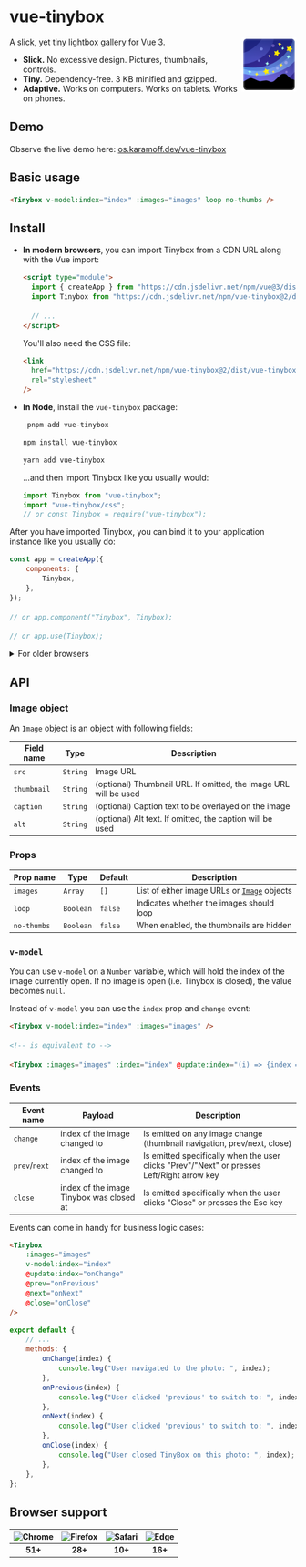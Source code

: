 # vue-tinybox

<img src="https://raw.githubusercontent.com/googlefonts/noto-emoji/master/png/128/emoji_u1f30c.png" align="right" alt="Milky Way emoji" width="96" height="96">

A slick, yet tiny lightbox gallery for Vue 3.

- **Slick.** No excessive design. Pictures, thumbnails, controls.
- **Tiny.** Dependency-free. 3 KB minified and gzipped.
- **Adaptive.** Works on computers. Works on tablets. Works on phones.

## Demo

Observe the live demo here: [os.karamoff.dev/vue-tinybox](https://os.karamoff.dev/vue-tinybox)

## Basic usage

```html
<Tinybox v-model:index="index" :images="images" loop no-thumbs />
```

## Install

- **In modern browsers**, you can import Tinybox from a CDN URL along with the
  Vue import:

  ```html
  <script type="module">
  	import { createApp } from "https://cdn.jsdelivr.net/npm/vue@3/dist/vue.esm-browser.js";
  	import Tinybox from "https://cdn.jsdelivr.net/npm/vue-tinybox@2/dist/vue-tinybox.js";

  	// ...
  </script>
  ```

  You'll also need the CSS file:

  ```html
  <link
  	href="https://cdn.jsdelivr.net/npm/vue-tinybox@2/dist/vue-tinybox.css"
  	rel="stylesheet"
  />
  ```

- **In Node**, install the `vue-tinybox` package:

  ```sh
   pnpm add vue-tinybox
  ```

  ```sh
  npm install vue-tinybox
  ```

  ```sh
  yarn add vue-tinybox
  ```

  ...and then import Tinybox like you usually would:

  ```js
  import Tinybox from "vue-tinybox";
  import "vue-tinybox/css";
  // or const Tinybox = require("vue-tinybox");
  ```

After you have imported Tinybox, you can bind it to your application instance
like you usually do:

```js
const app = createApp({
	components: {
		Tinybox,
	},
});

// or app.component("Tinybox", Tinybox);

// or app.use(Tinybox);
```

<details>
<summary>For older browsers</summary>

If you need to use the component in a browser without ESM support, include the
IIFE version:

```html
<link
	href="https://cdn.jsdelivr.net/npm/vue-tinybox@2/dist/vue-tinybox.css"
	rel="stylesheet"
/>
<script src="https://cdn.jsdelivr.net/npm/vue-tinybox@2/dist/vue-tinybox.iife.js"></script>
```

This exposes the `Tinybox` component in the global scope. Include it in your app:

```html
<script>
	app = createApp({
		// ...
	});

	app.component("Tinybox", Tinybox);
</script>
```

</details>

## API

### Image object

An `Image` object is an object with following fields:

| Field name  | Type     | Description                                                      |
| ----------- | -------- | ---------------------------------------------------------------- |
| `src`       | `String` | Image URL                                                        |
| `thumbnail` | `String` | (optional) Thumbnail URL. If omitted, the image URL will be used |
| `caption`   | `String` | (optional) Caption text to be overlayed on the image             |
| `alt`       | `String` | (optional) Alt text. If omitted, the caption will be used        |

### Props

| Prop name   | Type      | Default | Description                                                   |
| ----------- | --------- | ------- | ------------------------------------------------------------- |
| `images`    | `Array`   | `[]`    | List of either image URLs or [`Image`](#image-object) objects |
| `loop`      | `Boolean` | `false` | Indicates whether the images should loop                      |
| `no-thumbs` | `Boolean` | `false` | When enabled, the thumbnails are hidden                       |

### `v-model`

You can use `v-model` on a `Number` variable, which will hold the index of the
image currently open. If no image is open (i.e. Tinybox is closed), the value
becomes `null`.

Instead of `v-model` you can use the `index` prop and `change` event:

```html
<Tinybox v-model:index="index" :images="images" />

<!-- is equivalent to -->

<Tinybox :images="images" :index="index" @update:index="(i) => {index = i}" />
```

### Events

| Event name    | Payload                                  | Description                                                                                |
| ------------- | ---------------------------------------- | ------------------------------------------------------------------------------------------ |
| `change`      | index of the image changed to            | Is emitted on any image change (thumbnail navigation, prev/next, close)                    |
| `prev`/`next` | index of the image changed to            | Is emitted specifically when the user clicks "Prev"/"Next" or presses Left/Right arrow key |
| `close`       | index of the image Tinybox was closed at | Is emitted specifically when the user clicks "Close" or presses the Esc key                |

Events can come in handy for business logic cases:

```html
<Tinybox
	:images="images"
	v-model:index="index"
	@update:index="onChange"
	@prev="onPrevious"
	@next="onNext"
	@close="onClose"
/>
```

```js
export default {
	// ...
	methods: {
		onChange(index) {
			console.log("User navigated to the photo: ", index);
		},
		onPrevious(index) {
			console.log("User clicked 'previous' to switch to: ", index);
		},
		onNext(index) {
			console.log("User clicked 'previous' to switch to: ", index);
		},
		onClose(index) {
			console.log("User closed TinyBox on this photo: ", index);
		},
	},
};
```

## Browser support

| ![Chrome][chrome] | ![Firefox][firefox] | ![Safari][safari] | ![Edge][edge] |
| :---------------: | :-----------------: | :---------------: | :-----------: |
|      **51+**      |       **28+**       |      **10+**      |    **16+**    |

[chrome]: https://raw.githubusercontent.com/alrra/browser-logos/main/src/chrome/chrome_48x48.png
[firefox]: https://raw.githubusercontent.com/alrra/browser-logos/main/src/firefox/firefox_48x48.png
[safari]: https://raw.githubusercontent.com/alrra/browser-logos/main/src/safari/safari_48x48.png
[edge]: https://raw.githubusercontent.com/alrra/browser-logos/main/src/edge/edge_48x48.png

